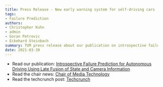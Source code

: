 ```yaml
---
title: Press Release - New early warning system for self-driving cars
tags:
- Failure Prediction
authors:
- Christopher Kuhn
- admin
- Goran Petrovic
- Eckehard Steinbach
summary: TUM press release about our publication on introspective failure prediction for autonomous driving using late fusion of state and camera information
date: 2021-03-30
---
```


* Read our publication: [Introspective Failure Prediction for Autonomous Driving Using Late Fusion of State and Camera Information](/publications/introspection_bb_fusion/)
* Read the chair news: [Chair of Media Technology](https://www.ce.cit.tum.de/lmt/aktuelles/article/tum-press-release-new-early-warning-system-for-self-driving-cars/)
* Read the techcrunch post: [Techcrunch](https://techcrunch.com/2021/04/20/deep-science-introspective-detail-oriented-and-disaster-chasing-ais/)
